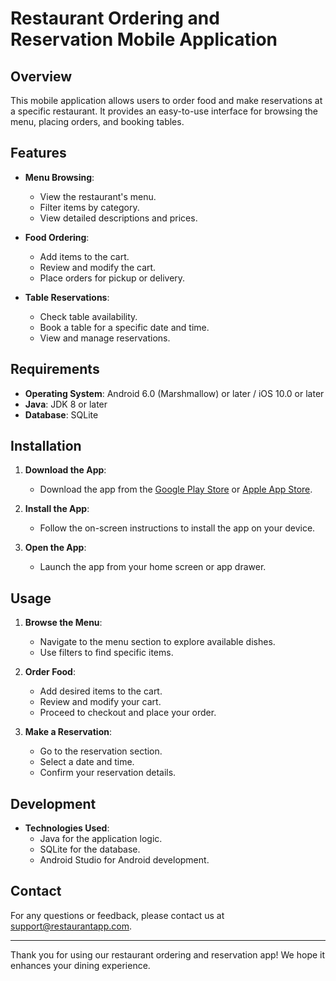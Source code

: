 # Restaurant Ordering and Reservation Mobile Application

## Overview
This mobile application allows users to order food and make reservations at a specific restaurant. It provides an easy-to-use interface for browsing the menu, placing orders, and booking tables.

## Features
- **Menu Browsing**:
  - View the restaurant's menu.
  - Filter items by category.
  - View detailed descriptions and prices.

- **Food Ordering**:
  - Add items to the cart.
  - Review and modify the cart.
  - Place orders for pickup or delivery.

- **Table Reservations**:
  - Check table availability.
  - Book a table for a specific date and time.
  - View and manage reservations.

## Requirements
- **Operating System**: Android 6.0 (Marshmallow) or later / iOS 10.0 or later
- **Java**: JDK 8 or later
- **Database**: SQLite

## Installation
1. **Download the App**:
   - Download the app from the [Google Play Store](#) or [Apple App Store](#).

2. **Install the App**:
   - Follow the on-screen instructions to install the app on your device.

3. **Open the App**:
   - Launch the app from your home screen or app drawer.

## Usage
1. **Browse the Menu**:
   - Navigate to the menu section to explore available dishes.
   - Use filters to find specific items.

2. **Order Food**:
   - Add desired items to the cart.
   - Review and modify your cart.
   - Proceed to checkout and place your order.

3. **Make a Reservation**:
   - Go to the reservation section.
   - Select a date and time.
   - Confirm your reservation details.

## Development
- **Technologies Used**:
  - Java for the application logic.
  - SQLite for the database.
  - Android Studio for Android development.

## Contact
For any questions or feedback, please contact us at [support@restaurantapp.com](ahmedawwad221b@gmail.com).

---

Thank you for using our restaurant ordering and reservation app! We hope it enhances your dining experience.
